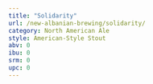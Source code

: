 ```yaml
---
title: "Solidarity"
url: /new-albanian-brewing/solidarity/
category: North American Ale
style: American-Style Stout
abv: 0
ibu: 0
srm: 0
upc: 0
---
```


